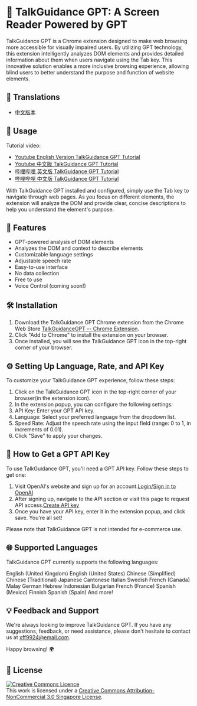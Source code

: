 # 🌟 TalkGuidance GPT: A Screen Reader Powered by GPT

TalkGuidance GPT is a Chrome extension designed to make web browsing more accessible for visually impaired users. By utilizing GPT technology, this extension intelligently analyzes DOM elements and provides detailed information about them when users navigate using the Tab key. This innovative solution enables a more inclusive browsing experience, allowing blind users to better understand the purpose and function of website elements.

## 🎨 Translations

- [中文版本](./docs/readme-translations/cn-readme.md)

## 📖 Usage

Tutorial video:

- [Youtube English Version TalkGuidance GPT Tutorial](https://youtu.be/SLkCEpOh8Bg)
- [Youtube 中文版 TalkGuidance GPT Tutorial](https://youtu.be/PujIKqKt6G4)
- [哔哩哔哩 英文版 TalkGuidance GPT Tutorial](https://www.bilibili.com/video/BV1KL411X7eP/?share_source=copy_web&vd_source=ef072e238192b2313b9c052a30d6f040)
- [哔哩哔哩 中文版 TalkGuidance GPT Tutorial](https://www.bilibili.com/video/BV1Hh411V7iY/?share_source=copy_web&vd_source=ef072e238192b2313b9c052a30d6f040)

With TalkGuidance GPT installed and configured, simply use the Tab key to navigate through web pages. As you focus on different elements, the extension will analyze the DOM and provide clear, concise descriptions to help you understand the element's purpose.

## 🎯 Features

- GPT-powered analysis of DOM elements
- Analyzes the DOM and context to describe elements
- Customizable language settings
- Adjustable speech rate
- Easy-to-use interface
- No data collection
- Free to use
- Voice Control (coming soon!)

## 🛠️ Installation

1. Download the TalkGuidance GPT Chrome extension from the Chrome Web Store [TalkGuidanceGPT -- Chrome Extension](https://chrome.google.com/webstore/detail/talkguidancegpt/bjfkdkgfaondbkddpifljpgbleilmljg?hl=en-US&authuser=0).
2. Click "Add to Chrome" to install the extension on your browser.
3. Once installed, you will see the TalkGuidance GPT icon in the top-right corner of your browser.

## ⚙️ Setting Up Language, Rate, and API Key

To customize your TalkGuidance GPT experience, follow these steps:

1. Click on the TalkGuidance GPT icon in the top-right corner of your browser(in the extension icon).
2. In the extension popup, you can configure the following settings:
3. API Key: Enter your GPT API key.
4. Language: Select your preferred language from the dropdown list.
5. Speed Rate: Adjust the speech rate using the input field (range: 0 to 1, in increments of 0.01).
6. Click "Save" to apply your changes.

## 🔑 How to Get a GPT API Key

To use TalkGuidance GPT, you'll need a GPT API key. Follow these steps to get one:

1. Visit OpenAI's website and sign up for an account.[Login/Sign in to OpenAI](https://auth0.openai.com/u/login)
2. After signing up, navigate to the API section or visit this page to request API access.[Create API key](https://platform.openai.com/account/api-keys)
3. Once you have your API key, enter it in the extension popup, and click save. You're all set!

Please note that TalkGuidance GPT is not intended for e-commerce use.

## 🌐 Supported Languages

TalkGuidance GPT currently supports the following languages:

English (United Kingdom)
English (United States)
Chinese (Simplified)
Chinese (Traditional)
Japanese
Cantonese
Italian
Swedish
French (Canada)
Malay
German
Hebrew
Indonesian
Bulgarian
French (France)
Spanish (Mexico)
Finnish
Spanish (Spain)
And more!

## 💡 Feedback and Support

We're always looking to improve TalkGuidance GPT. If you have any suggestions, feedback, or need assistance, please don't hesitate to contact us at xff9924@email.com.

Happy browsing! 🌍

## 📄 License

<a rel="license" href="http://creativecommons.org/licenses/by-nc/3.0/sg/"><img alt="Creative Commons Licence" style="border-width:0" src="https://i.creativecommons.org/l/by-nc/3.0/sg/88x31.png" /></a><br />This work is licensed under a <a rel="license" href="http://creativecommons.org/licenses/by-nc/3.0/sg/">Creative Commons Attribution-NonCommercial 3.0 Singapore License</a>.
